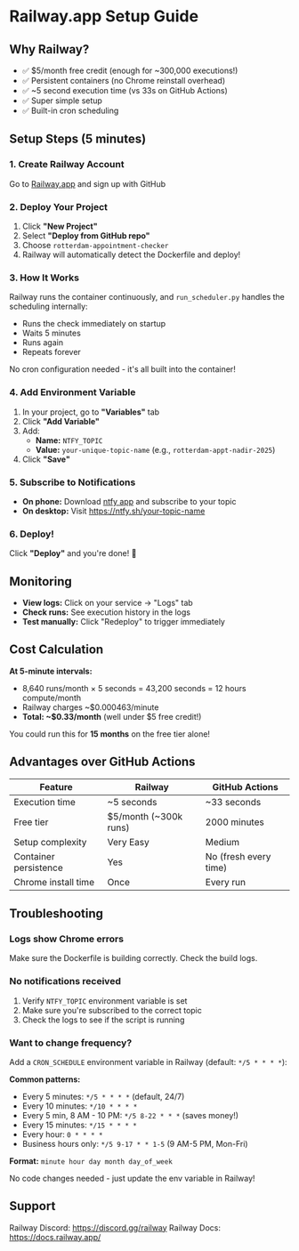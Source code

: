 # Railway.app Setup Guide

## Why Railway?

- ✅ $5/month free credit (enough for ~300,000 executions!)
- ✅ Persistent containers (no Chrome reinstall overhead)
- ✅ ~5 second execution time (vs 33s on GitHub Actions)
- ✅ Super simple setup
- ✅ Built-in cron scheduling

## Setup Steps (5 minutes)

### 1. Create Railway Account

Go to [Railway.app](https://railway.app/) and sign up with GitHub

### 2. Deploy Your Project

1. Click **"New Project"**
2. Select **"Deploy from GitHub repo"**
3. Choose `rotterdam-appointment-checker`
4. Railway will automatically detect the Dockerfile and deploy!

### 3. How It Works

Railway runs the container continuously, and `run_scheduler.py` handles the scheduling internally:
- Runs the check immediately on startup
- Waits 5 minutes
- Runs again
- Repeats forever

No cron configuration needed - it's all built into the container!

### 4. Add Environment Variable

1. In your project, go to **"Variables"** tab
2. Click **"Add Variable"**
3. Add:
   - **Name:** `NTFY_TOPIC`
   - **Value:** `your-unique-topic-name` (e.g., `rotterdam-appt-nadir-2025`)
4. Click **"Save"**

### 5. Subscribe to Notifications

- **On phone:** Download [ntfy app](https://ntfy.sh/) and subscribe to your topic
- **On desktop:** Visit https://ntfy.sh/your-topic-name

### 6. Deploy!

Click **"Deploy"** and you're done! 🎉

## Monitoring

- **View logs:** Click on your service → "Logs" tab
- **Check runs:** See execution history in the logs
- **Test manually:** Click "Redeploy" to trigger immediately

## Cost Calculation

**At 5-minute intervals:**
- 8,640 runs/month × 5 seconds = 43,200 seconds = 12 hours compute/month
- Railway charges ~$0.000463/minute
- **Total: ~$0.33/month** (well under $5 free credit!)

You could run this for **15 months** on the free tier alone!

## Advantages over GitHub Actions

| Feature | Railway | GitHub Actions |
|---------|---------|----------------|
| Execution time | ~5 seconds | ~33 seconds |
| Free tier | $5/month (~300k runs) | 2000 minutes |
| Setup complexity | Very Easy | Medium |
| Container persistence | Yes | No (fresh every time) |
| Chrome install time | Once | Every run |

## Troubleshooting

### Logs show Chrome errors
Make sure the Dockerfile is building correctly. Check the build logs.

### No notifications received
1. Verify `NTFY_TOPIC` environment variable is set
2. Make sure you're subscribed to the correct topic
3. Check the logs to see if the script is running

### Want to change frequency?

Add a `CRON_SCHEDULE` environment variable in Railway (default: `*/5 * * * *`):

**Common patterns:**
- Every 5 minutes: `*/5 * * * *` (default, 24/7)
- Every 10 minutes: `*/10 * * * *`
- Every 5 min, 8 AM - 10 PM: `*/5 8-22 * * *` (saves money!)
- Every 15 minutes: `*/15 * * * *`
- Every hour: `0 * * * *`
- Business hours only: `*/5 9-17 * * 1-5` (9 AM-5 PM, Mon-Fri)

**Format:** `minute hour day month day_of_week`

No code changes needed - just update the env variable in Railway!

## Support

Railway Discord: https://discord.gg/railway
Railway Docs: https://docs.railway.app/

